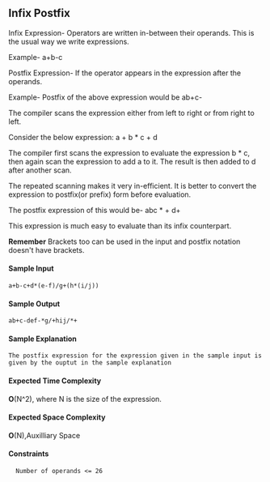 ## **Infix Postfix**
Infix Expression- Operators are written in-between their operands. This is the usual way we write expressions.

Example- a+b-c

Postfix Expression- If the operator appears in the expression after the operands.

Example- Postfix of the above expression would be ab+c-

The compiler scans the expression either from left to right or from right to left.

Consider the below expression: a + b * c + d

The compiler first scans the expression to evaluate the expression b * c, then again scan the expression to add a to it. The result is then added to d after another scan.

The repeated scanning makes it very in-efficient. It is better to convert the expression to postfix(or prefix) form before evaluation.

The postfix expression of this would be- abc * + d+ 

This expression is much easy to evaluate than its infix counterpart.

**Remember** Brackets too can be used in the input and postfix notation doesn't have brackets.




#### **Sample Input**
	a+b-c+d*(e-f)/g+(h*(i/j))

	

#### **Sample Output**
	ab+c-def-*g/+hij/*+

#### **Sample Explanation**
	The postfix expression for the expression given in the sample input is given by the ouptut in the sample explanation 
#### **Expected Time Complexity**
__O__(N^2), where N is the size of the expression.

#### **Expected Space Complexity**
__O__(N),Auxilliary Space  

#### **Constraints**
	  Number of operands <= 26
